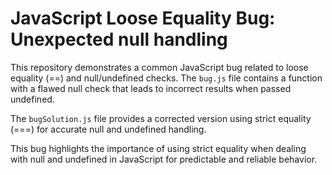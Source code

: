 # JavaScript Loose Equality Bug: Unexpected null handling

This repository demonstrates a common JavaScript bug related to loose equality (==) and null/undefined checks.  The `bug.js` file contains a function with a flawed null check that leads to incorrect results when passed undefined.

The `bugSolution.js` file provides a corrected version using strict equality (===) for accurate null and undefined handling.

This bug highlights the importance of using strict equality when dealing with null and undefined in JavaScript for predictable and reliable behavior.